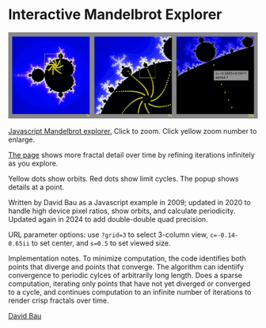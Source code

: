 Interactive Mandelbrot Explorer
===============================

[<img src="media/mandelbrot.png">](http://davidbau.com/mandelbrot/)

[Javascript Mandelbrot explorer.](https://mandelbrot.page/)
Click to zoom.
Click yellow zoom number to enlarge.

[The page](http://davidbau.com/mandelbrot/)
shows more fractal detail over time by refining
iterations infinitely as you explore.

Yellow dots show orbits. Red dots show limit cycles.
The popup shows details at a point.

Written by David Bau as a Javascript example in 2009; updated in 2020
to handle high device pixel ratios, show orbits, and calculate
periodicity. Updated again in 2024 to add double-double quad precision.

URL parameter options: use `?grid=3` to select 3-column view,
                   `c=-0.14-0.65ii` to set center,
               and `s=0.5` to set viewed size.

Implementation notes.  To minimize computation, the code identifies both
points that diverge and points that converge.  The algorithm can
identiify convergence to periodic cylces of arbitrarily long length.
Does a sparse computation, iterating only points that have not yet
diverged or converged to a cycle, and continues computation to an
infinite number of iterations to render crisp fractals over time.

[David Bau](http://davidbau.com/archives/2009/09/27/mandelbrot.html)
